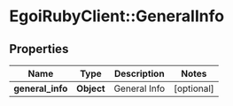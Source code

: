 # EgoiRubyClient::GeneralInfo

## Properties
Name | Type | Description | Notes
------------ | ------------- | ------------- | -------------
**general_info** | **Object** | General Info | [optional] 


